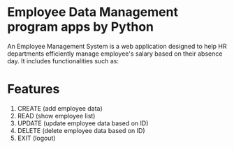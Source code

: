 # Employee Data Management program apps by Python 
An Employee Management System is a web application designed to help HR departments efficiently manage employee's salary based on their absence day. It includes functionalities such as:

# Features
1. CREATE  (add employee data)
2. READ (show employee list)
3. UPDATE (update employee data based on ID)
4. DELETE (delete employee data based on ID)
5. EXIT (logout)



